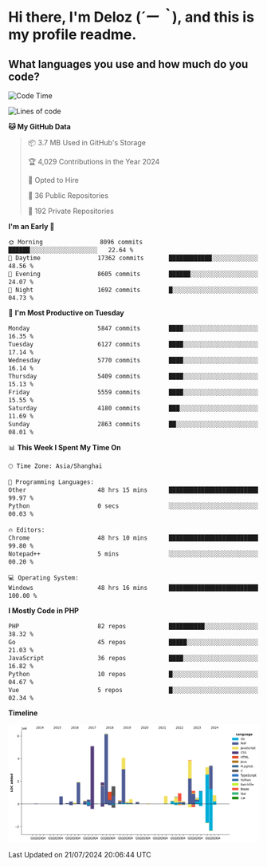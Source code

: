 # **Hi there, I'm Deloz (*´ー｀*), and this is my profile readme.**

## **What languages you use and how much do you code?**

<!--START_SECTION:waka-->
![Code Time](http://img.shields.io/badge/Code%20Time-4%2C462%20hrs%2018%20mins-blue)

![Lines of code](https://img.shields.io/badge/From%20Hello%20World%20I%27ve%20Written-41.1%20million%20lines%20of%20code-blue)

**🐱 My GitHub Data** 

> 📦 3.7 MB Used in GitHub's Storage 
 > 
> 🏆 4,029 Contributions in the Year 2024
 > 
> 💼 Opted to Hire
 > 
> 📜 36 Public Repositories 
 > 
> 🔑 192 Private Repositories 
 > 
**I'm an Early 🐤** 

```text
🌞 Morning                8096 commits        ██████░░░░░░░░░░░░░░░░░░░   22.64 % 
🌆 Daytime                17362 commits       ████████████░░░░░░░░░░░░░   48.56 % 
🌃 Evening                8605 commits        ██████░░░░░░░░░░░░░░░░░░░   24.07 % 
🌙 Night                  1692 commits        █░░░░░░░░░░░░░░░░░░░░░░░░   04.73 % 
```
📅 **I'm Most Productive on Tuesday** 

```text
Monday                   5847 commits        ████░░░░░░░░░░░░░░░░░░░░░   16.35 % 
Tuesday                  6127 commits        ████░░░░░░░░░░░░░░░░░░░░░   17.14 % 
Wednesday                5770 commits        ████░░░░░░░░░░░░░░░░░░░░░   16.14 % 
Thursday                 5409 commits        ████░░░░░░░░░░░░░░░░░░░░░   15.13 % 
Friday                   5559 commits        ████░░░░░░░░░░░░░░░░░░░░░   15.55 % 
Saturday                 4180 commits        ███░░░░░░░░░░░░░░░░░░░░░░   11.69 % 
Sunday                   2863 commits        ██░░░░░░░░░░░░░░░░░░░░░░░   08.01 % 
```


📊 **This Week I Spent My Time On** 

```text
🕑︎ Time Zone: Asia/Shanghai

💬 Programming Languages: 
Other                    48 hrs 15 mins      █████████████████████████   99.97 % 
Python                   0 secs              ░░░░░░░░░░░░░░░░░░░░░░░░░   00.03 % 

🔥 Editors: 
Chrome                   48 hrs 10 mins      █████████████████████████   99.80 % 
Notepad++                5 mins              ░░░░░░░░░░░░░░░░░░░░░░░░░   00.20 % 

💻 Operating System: 
Windows                  48 hrs 16 mins      █████████████████████████   100.00 % 
```

**I Mostly Code in PHP** 

```text
PHP                      82 repos            ██████████░░░░░░░░░░░░░░░   38.32 % 
Go                       45 repos            █████░░░░░░░░░░░░░░░░░░░░   21.03 % 
JavaScript               36 repos            ████░░░░░░░░░░░░░░░░░░░░░   16.82 % 
Python                   10 repos            █░░░░░░░░░░░░░░░░░░░░░░░░   04.67 % 
Vue                      5 repos             █░░░░░░░░░░░░░░░░░░░░░░░░   02.34 % 
```



**Timeline**

![Lines of Code chart](https://raw.githubusercontent.com/deloz/deloz/main/assets/bar_graph.png)


 Last Updated on 21/07/2024 20:06:44 UTC
<!--END_SECTION:waka-->
